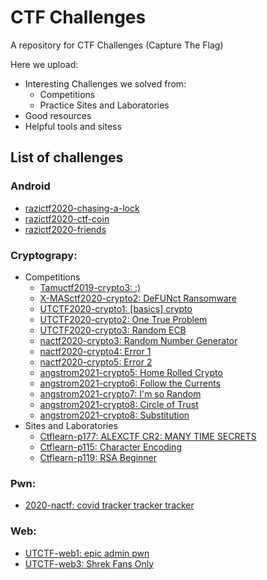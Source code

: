 # CTF Challenges
A repository for CTF Challenges (Capture The Flag)

Here we upload:
- Interesting Challenges we solved from:
	- Competitions
	- Practice Sites and Laboratories
- Good resources
- Helpful tools and sitess


## List of challenges
### Android

 - [razictf2020-chasing-a-lock](./android/razictf2020-chasing-a-lock/)
 - [razictf2020-ctf-coin](./android/razictf2020-ctf-coin/)
 - [razictf2020-friends](./android/razictf2020-friends/)

### Cryptograpy:

 - Competitions
	- [Tamuctf2019-crypto3: :)](./cryptography/tamuctf2019_\:\)/tamuctf-crypto3.md)
	- [X-MASctf2020-crypto2: DeFUNct Ransomware](./cryptography/xmasctf2020_DeFUNct-Ransomware/xmasctf-crypto2.md) 
	- [UTCTF2020-crypto1: [basics] crypto](./cryptography/utctf2020/basics-crypto/WRITEUP.md)
	- [UTCTF2020-crypto2: One True Problem](./cryptography/utctf2020/One-True-Problem/WRITEUP.md)
	- [UTCTF2020-crypto3: Random ECB](./cryptography/utctf2020/Random-ECB/WRITEUP.md)
	- [nactf2020-crypto3: Random Number Generator](./cryptography/nactf2020/random-number-generator/WRITEUP.md)
	- [nactf2020-crypto4: Error 1](./cryptography/nactf2020/error-1/WRITEUP.md)
	- [nactf2020-crypto5: Error 2](./cryptography/nactf2020/error-2/WRITEUP.md)
	- [angstrom2021-crypto5: Home Rolled Crypto](./cryptography/angstrom2021/home_rolled_crypto/WRITEUP.md)
	- [angstrom2021-crypto6: Follow the Currents](./cryptography/angstrom2021/follow_the_currents/WRITEUP.md)
	- [angstrom2021-crypto7: I'm so Random](./cryptography/angstrom2021/im_so_random/WRITEUP.md)
	- [angstrom2021-crypto8: Circle of Trust](./cryptography/angstrom2021/circle_of_trust/WRITEUP.md)
	- [angstrom2021-crypto8: Substitution](./cryptography/angstrom2021/substitution/WRITEUP.md)
 - Sites and Laboratories
	- [Ctflearn-p177: ALEXCTF CR2: MANY TIME SECRETS](./cryptography/ctflearn/ALEXCTF-CR2:-MANY-TIME-SECRETS/ctflearn-p177.md)
	- [Ctflearn-p115: Character Encoding](./cryptography/ctflearn/Character-Encoding/ctflearn-p115.md)
	- [Ctflearn-p119: RSA Beginner](./cryptography/ctflearn/RSA-Beginner/ctflearn-p119.md)

### Pwn:
 - [2020-nactf: covid tracker tracker tracker](./pwn/2020-nactf-cttt/)

### Web:

 - [UTCTF-web1: epic admin pwn](./web/epic-admin-pwn/)
 - [UTCTF-web3: Shrek Fans Only](./web/shrek-fans-only/)
